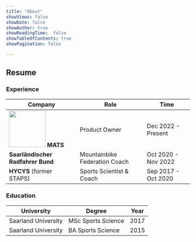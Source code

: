 ```yaml
---
title: "About"
showViews: false
showDate: false
showAuthor: true
showReadingTime:  false
showTableOfContents: true
showPagination: false

---
```

 

## Resume

### Experience

|Company|Role|Time|
|---|---|---|
|<img src="mats_logo.jpg" width="100"> **MATS**|Product Owner|Dec 2022 - Present|
|**Saarländischer Radfahrer Bund**|Mountainbike Federation Coach|Oct 2020 - Nov 2022|
|**HYCYS** (former STAPS)|Sports Scientist & Coach|Sep 2017 - Oct 2020|


### Education
|University|Degree|Year|
|---|---|---|
|Saarland University|MSc Sports Science|2017|
|Saarland University|BA Sports Science|2015|
